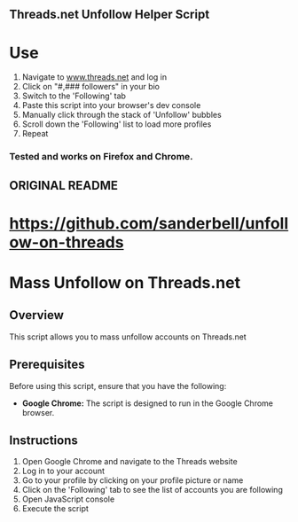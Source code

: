 ## Threads.net Unfollow Helper Script

# Use
1. Navigate to www.threads.net and log in
2. Click on "#,### followers" in your bio
3. Switch to the 'Following' tab
4. Paste this script into your browser's dev console
5. Manually click through the stack of 'Unfollow' bubbles
6. Scroll down the 'Following' list to load more profiles
7. Repeat

### Tested and works on Firefox and Chrome.

## ORIGINAL README
# https://github.com/sanderbell/unfollow-on-threads

# Mass Unfollow on Threads.net

## Overview

This script allows you to mass unfollow accounts on Threads.net 

## Prerequisites

Before using this script, ensure that you have the following:

- **Google Chrome:** The script is designed to run in the Google Chrome browser.

## Instructions

1. Open Google Chrome and navigate to the Threads website
2. Log in to your account
3. Go to your profile by clicking on your profile picture or name
4. Click on the 'Following' tab to see the list of accounts you are following
5. Open JavaScript console
6. Execute the script
